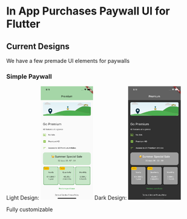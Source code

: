 # In App Purchases Paywall UI for Flutter

## Current Designs
We have a few premade UI elements for paywalls

### Simple Paywall
Light Design:
<img src="./images/simple1_light.png" alt="Simple Paywall dark" height="300"/>
Dark Design:
<img src="./images/simple1_dark.png" alt="Simple Paywall dark" height="300"/>

Fully customizable